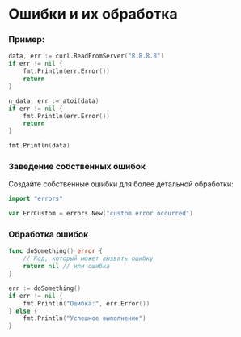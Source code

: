# Ошибки и их обработка

### Пример:
```go
data, err := curl.ReadFromServer("8.8.8.8")
if err != nil {
	fmt.Println(err.Error())
	return
}

n_data, err := atoi(data)
if err != nil {
	fmt.Println(err.Error())
	return
}

fmt.Println(data)
```

### Заведение собственных ошибок

Создайте собственные ошибки для более детальной обработки:
```go
import "errors"

var ErrCustom = errors.New("custom error occurred")
```

### Обработка ошибок
```go
func doSomething() error {
    // Код, который может вызвать ошибку
    return nil // или ошибка
}

err := doSomething()
if err != nil {
    fmt.Println("Ошибка:", err.Error())
} else {
    fmt.Println("Успешное выполнение")
}
```